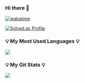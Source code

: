 ### Hi there 👋

[![wakatime](https://wakatime.com/badge/user/a30cda9c-712f-41cb-a2b4-34fe9a93441c.svg)](https://wakatime.com/@a30cda9c-712f-41cb-a2b4-34fe9a93441c)

[![Solved.ac Profile](http://mazassumnida.wtf/api/v2/generate_badge?boj=dayday)](https://solved.ac/dayday/)


<h3 align="left">💡 My Most Used Languages 💡</h3>
<p align="left">
  <a href="https://github.com/LeeDayday">
    <img align="center" src="https://github-readme-stats.vercel.app/api/top-langs/?username=LeeDayday&layout=compact&show_icons=true&show_owner=true&hide_title=true&theme=nord&hide=${가릴항목}" />
  </a>
</p>

<h3 align="left">💡 My Git Stats 💡</h3>
<p align="left">
  <a href="https://github.com/LeeDayday">
    <img align="center" src="https://github-readme-stats.vercel.app/api?username=LeeDayday&hide=${가릴항목}&hide_title=true&show_icons=true&include_all_commits=true&theme=nord" />
  </a>
</p>


<!--
**LeeDayday/LeeDayday** is a ✨ _special_ ✨ repository because its `README.md` (this file) appears on your GitHub profile.

Here are some ideas to get you started:

- 🔭 I’m currently working on ...
- 🌱 I’m currently learning ...
- 👯 I’m looking to collaborate on ...
- 🤔 I’m looking for help with ...
- 💬 Ask me about ...
- 📫 How to reach me: ...
- 😄 Pronouns: ...
- ⚡ Fun fact: ...
-->
